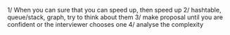 

1/ When you can sure that you can speed up, then speed up
2/ hashtable, queue/stack, graph, try to think about them
3/ make proposal until you are confident or the interviewer chooses one
4/ analyse the complexity
